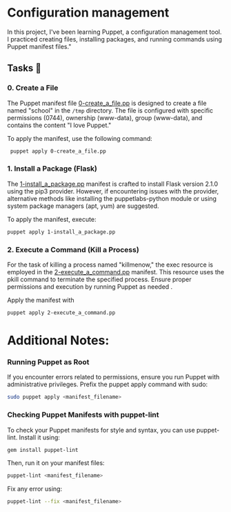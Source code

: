 # Configuration management

In this project, I've been learning Puppet, a configuration management tool. I practiced creating files, installing packages, and running commands using Puppet manifest files."

## Tasks 📃

### 0. Create a File
The Puppet manifest file [0-create_a_file.pp](https://github.com/TechieGold/alx-system_engineering-devops/blob/master/0x0A-configuration_management/0-create_a_file.pp) is designed to create a file named "school" in the `/tmp` directory. The file is configured with specific permissions (0744), ownership (www-data), group (www-data), and contains the content "I love Puppet."

To apply the manifest, use the following command:
```bash
 puppet apply 0-create_a_file.pp
```

### 1. Install a Package (Flask)
The [1-install_a_package.pp](https://github.com/TechieGold/alx-system_engineering-devops/blob/master/0x0A-configuration_management/1-install_a_package.pp) manifest is crafted to install Flask version 2.1.0 using the pip3 provider. However, if encountering issues with the provider, alternative methods like installing the puppetlabs-python module or using system package managers (apt, yum) are suggested.

To apply the manifest, execute:

```bash
puppet apply 1-install_a_package.pp
```

### 2. Execute a Command (Kill a Process)
For the task of killing a process named "killmenow," the exec resource is employed in the [2-execute_a_command.pp](https://github.com/TechieGold/alx-system_engineering-devops/blob/master/0x0A-configuration_management/2-execute_a_command.pp) manifest. This resource uses the pkill command to terminate the specified process. Ensure proper permissions and execution by running Puppet as needed .

Apply the manifest with

```bash
puppet apply 2-execute_a_command.pp
```
# Additional Notes:

### Running Puppet as Root
If you encounter errors related to permissions, ensure you run Puppet with administrative privileges. Prefix the puppet apply command with sudo:

```bash
sudo puppet apply <manifest_filename>
```
### Checking Puppet Manifests with puppet-lint
To check your Puppet manifests for style and syntax, you can use puppet-lint. Install it using:
```bash
gem install puppet-lint
```
Then, run it on your manifest files:

```bash
puppet-lint <manifest_filename>
```
Fix any error using:
```bash
puppet-lint --fix <manifest_filename>
```